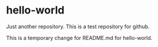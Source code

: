 # hello-world
Just another repository.
This is a test repository for github.

This is a temporary change for README.md for hello-world.


